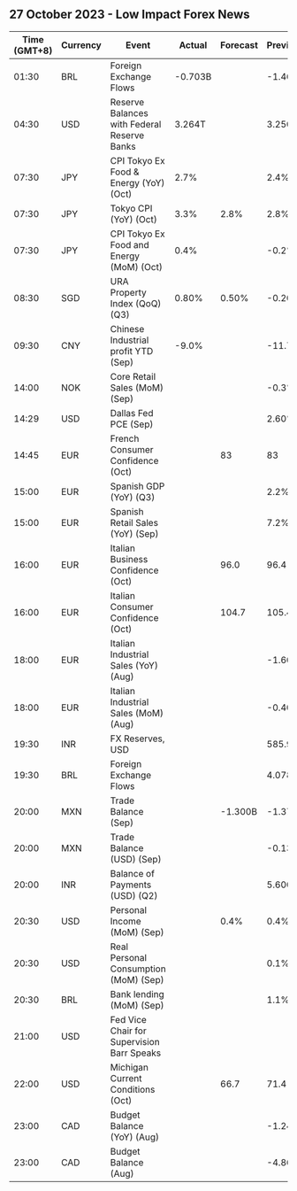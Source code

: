 ## 27 October 2023 - Low Impact Forex News

| Time (GMT+8) | Currency | Event | Actual | Forecast | Previous |
|------|----------|-------|--------|----------|----------|
| 01:30 | BRL | Foreign Exchange Flows | -0.703B |  | -1.468B |
| 04:30 | USD | Reserve Balances with Federal Reserve Banks | 3.264T |  | 3.250T |
| 07:30 | JPY | CPI Tokyo Ex Food & Energy (YoY) (Oct) | 2.7% |  | 2.4% |
| 07:30 | JPY | Tokyo CPI (YoY) (Oct) | 3.3% | 2.8% | 2.8% |
| 07:30 | JPY | CPI Tokyo Ex Food and Energy (MoM) (Oct) | 0.4% |  | -0.2% |
| 08:30 | SGD | URA Property Index (QoQ) (Q3) | 0.80% | 0.50% | -0.20% |
| 09:30 | CNY | Chinese Industrial profit YTD (Sep) | -9.0% |  | -11.7% |
| 14:00 | NOK | Core Retail Sales (MoM) (Sep) |  |  | -0.3% |
| 14:29 | USD | Dallas Fed PCE (Sep) |  |  | 2.60% |
| 14:45 | EUR | French Consumer Confidence (Oct) |  | 83 | 83 |
| 15:00 | EUR | Spanish GDP (YoY) (Q3) |  |  | 2.2% |
| 15:00 | EUR | Spanish Retail Sales (YoY) (Sep) |  |  | 7.2% |
| 16:00 | EUR | Italian Business Confidence (Oct) |  | 96.0 | 96.4 |
| 16:00 | EUR | Italian Consumer Confidence (Oct) |  | 104.7 | 105.4 |
| 18:00 | EUR | Italian Industrial Sales (YoY) (Aug) |  |  | -1.60% |
| 18:00 | EUR | Italian Industrial Sales (MoM) (Aug) |  |  | -0.40% |
| 19:30 | INR | FX Reserves, USD |  |  | 585.90B |
| 19:30 | BRL | Foreign Exchange Flows |  |  | 4.078B |
| 20:00 | MXN | Trade Balance (Sep) |  | -1.300B | -1.377B |
| 20:00 | MXN | Trade Balance (USD) (Sep) |  |  | -0.131B |
| 20:00 | INR | Balance of Payments (USD) (Q2) |  |  | 5.600B |
| 20:30 | USD | Personal Income (MoM) (Sep) |  | 0.4% | 0.4% |
| 20:30 | USD | Real Personal Consumption (MoM) (Sep) |  |  | 0.1% |
| 20:30 | BRL | Bank lending (MoM) (Sep) |  |  | 1.1% |
| 21:00 | USD | Fed Vice Chair for Supervision Barr Speaks |  |  |  |
| 22:00 | USD | Michigan Current Conditions (Oct) |  | 66.7 | 71.4 |
| 23:00 | CAD | Budget Balance (YoY) (Aug) |  |  | -1.24B |
| 23:00 | CAD | Budget Balance (Aug) |  |  | -4.86B |
